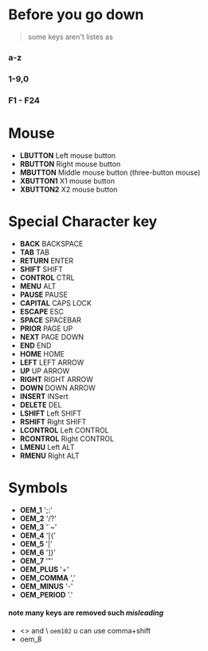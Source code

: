 
# Before you go down
> some keys aren't listes as 
### a-z
### 1-9,0
### F1 - F24


# Mouse 
*  **LBUTTON**		Left mouse button
*  **RBUTTON**		Right mouse button
*  **MBUTTON**		Middle mouse button (three-button mouse)
*  **XBUTTON1**  	X1 mouse button
*  **XBUTTON2**  	X2 mouse button

# Special  Character key
*  **BACK**		 BACKSPACE 
*  **TAB**	  	 TAB 
*  **RETURN**	 ENTER 
*  **SHIFT**	 SHIFT 
*  **CONTROL**	 CTRL 
*  **MENU**		 ALT 
*  **PAUSE**	 PAUSE 
*  **CAPITAL**	 CAPS LOCK 
*  **ESCAPE**	 ESC 
*  **SPACE**	 SPACEBAR
*  **PRIOR**	 PAGE UP 
*  **NEXT**		 PAGE DOWN 
*  **END**	  	 END 
*  **HOME**		 HOME 
*  **LEFT**		 LEFT ARROW 
*  **UP**	  	 UP ARROW 
*  **RIGHT**	 RIGHT ARROW 
*  **DOWN**		 DOWN ARROW 
*  **INSERT**	 INSert 
*  **DELETE**	 DEL 
*  **LSHIFT**	 Left SHIFT 
*  **RSHIFT**	 Right SHIFT 
*  **LCONTROL** Left CONTROL 
*  **RCONTROL** Right CONTROL 
*  **LMENU**    Left ALT 
*  **RMENU**	Right ALT 

# Symbols
* **OEM_1**	 ';:' 
* **OEM_2**	 '/?' 
* **OEM_3**	 '`~' 
* **OEM_4**	 '[{' 
* **OEM_5**	 '\|' 
* **OEM_6**	 ']}' 
* **OEM_7**	 '"' 
* **OEM_PLUS**	 '+' 
* **OEM_COMMA**	 ',' 
* **OEM_MINUS**	 '-' 
* **OEM_PERIOD** '.' 

#### note many keys are removed such *misleading*
* <\> and \\ `oem102` u can use comma+shift 
* oem_8

